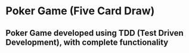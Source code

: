 # Poker Game (Five Card Draw)

## Poker Game developed using TDD (Test Driven Development), with complete functionality
